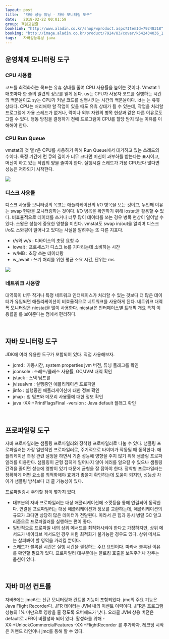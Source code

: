 ```yaml
---
layout: post
title:  "자바 성능 튜닝 - 자바 모니터링 도구"
date:   2018-02-22 00:01:59
group: 책읽고밑줄
booklink: "http://www.aladin.co.kr/shop/wproduct.aspx?ItemId=79248318"
bookimg: "http://image.aladin.co.kr/product/7924/83/cover/k542434036_1.jpg"
tags:   자바성능튜닝 java
---
```




## 운영체제 모니터링 도구
 
### CPU 사용률

코드를 최적화하는 목표는 유휴 상태를 줄여 CPU 사용률을 높이는 것이다. Vmstat 1 매초마다 한 줄의 일련의 정보를 얻게 된다. us는 CPU가 사용자 코드를 실행하는 시간의 백분율이고 sy는 CPU가 커널 코드를 실행시키는 시간의 백분율이다. id는 는 유휴 상태다. CPU는 처리해야 할 작업이 있을 때도 유휴 상태가 될 수 있는데, 작업을 처리할 프로그램에 가용 스레드가 없거나, 락이나 외부 자원의 병목 현상과 같은 다른 이유로도 그럴 수 있다. 행동 방침을 결정하기 전에 프로그램이 CPU를 할당 받지 않는 이유를 이해해야 한다.


### CPU Run Queue

vmstat의 첫 열 r은 CPU를 사용하기 위해 Run Queue에서 대기하고 있는 쓰레드의 수이다. 특정 기간에 런 큐의 길이가 너무 크다면 머신이 과부하를 받는다는 표시이고, 머신이 하고 있는 작업의 양을 줄여야 한다. 실행시킬 스레드가 가용 CPU보다 많다면 성능은 저하되기 시작한다.

<a href="//underlinee.github.io/assets/img/20180223-1.png" data-lightbox="falcon9-large">
  <img src="//underlinee.github.io/assets/img/20180223-1.png"/>
</a>
<br/>


### 디스크 사용률

디스크 사용률 모니터링의 목표는 애플리케이션의 I/O 병목을 보는 것이고, 두번째 이유는 swap 현황을 모니터링하는 것이다. I/O 병목을 확인하기 위해 iostat을 활용할 수 있다. 비효율적으로 데이터를 쓰거나 너무 많이 데이터를 쓰는 경우 병목 현상이 일어날 수 있다. 스왑은 성능에 중요한 영향을 미친다. vmstat도 swap in/out을 알리며 디스크 i/o도 스와핑이 일어나고 있다는 사실을 알려주는 또 다른 지표다.

- r/s와 w/s : 디바이스의 초당 요청 수
- iowait : 프로세스가 디스크 io를 기다리는데 소비하는 시간
- w/MB : 초당 쓰는 데이터량
- w_await : 쓰기 처리를 위한 평균 소요 시간, 단위는 ms

<a href="//underlinee.github.io/assets/img/20180223-2.png" data-lightbox="falcon9-large">
  <img src="//underlinee.github.io/assets/img/20180223-2.png"/>
</a>
<br/>

### 네트워크 사용량

대역폭이 너무 작거나 특정 네트워크 인터페이스가 처리할 수 있는 것보다 더 많은 데이터가 유입되면 애플리케이션이 비효율적으로 네트워크를 사용하게 된다. 네트워크 대역폭 모니터링은 nicstat을 많이 사용한다. nicstat은 인터페이스별 트래픽 개요 특히 이용률을 를 보여준다는 점에서 편리하다.

<br/>


## 자바 모니터링 도구
 

JDK에 여러 유용한 도구가 포함되어 있다. 직접 사용해보자.

- jcmd : 가동시간, system properties jvm 버전, 튜닝 플래그를 확인
- jconsole : 스레드/클래스 사용률, GC/JVM 내역 확인
- jstack : 스택 덤프를
- jvisualvm : 실행중인 애플리케이션 프로파일
- jinfo : 실행중인 애플리케이션에 대한 정보 확인
- jmap : 힙 덤프와 메모리 사용률에 대한 정보 확인
- java -XX:+PrintFlagsFinal -version : Java default 플래그 확인

<br/>

## 프로파일링 도구

자바 프로파일러는 샘플링 프로파일러와 장착형 프로파일러로 나눌 수 있다. 샘플링 프로파일러는 가장 일반적인 프로파일러로, 주기적으로 타이머가 작동될 때 동작한다. 애플리케이션 측정 관련 설정을 하면서 기존 성능에 영향을 주지 않기 위해 샘플링 프로파일러를 이용한다. 샘플링이 균형 잡히게 일어나지 않아 에러를 일으킬 수 있으나 샘플링 간격을 줄이면 성능에 영향이 있기 때문에 균형을 잘 잡아야 한다. 장착형 프로파일러는 정확하게 어떤 요소를 최적화해야 효과가 좋을지 확인하는데 도움이 되지만, 성능상 차이가 샘플링 방식보다 더 클 가능성이 있다.
 

프로파일링시 주의할 점이 몇가지 있다.
- 대부분의 자바 프로파일러는 대상 애플리케이션에 소켓등을 통해 연결되어 동작한다. 연결된 프로파일러는 대상 애플리케이션과 정보를 교환하는데, 애플리케이션의 규모가 크다면 상당히 많은 데이터가 전달된다. 따라서 큰 힙과 동시 병렬 GC 알고리즘으로 프로파일러를 실행하는 편이 좋다.
- 일반적으로 프로파일 내의 상위 메서드를 최적화시켜야 한다고 가정하지만, 상위 메서드가 네이티브 메서드인 경우 처럼 최적화가 불가능한 경우도 있다. 상위 메서드는 살펴봐야 할 영역을 가리킬 뿐이다.
- 스레드가 블록된 시간은 실행 시간을 결정하는 주요 요인이다. 따라서 블록된 이유를 확인할 필요가 있다. 프로파일러 대부분에는 블로킹 호출을 보여주거나 감주는 옵션이 있다.


<br/>

## 자바 미션 컨트롤
 

자바8에는 jmc라는 신규 모니터링과 컨트롤 기능이 포함되었다. jmc의 주요 기능은 Java Flight Recorder다. JFR 데이터는 JVM 내의 이벤트 이력이다. JFR은 프로그램 성능의 1% 미만으로 영향을 줄 정도록 오버헤드가 낮다. 오라클 JVM 상용 버전은 default로 JFR이 비활성화 되어 있다. 활성화를 위해 -XX:+UnlockCommercialFeatures -XX:+FlightRecorder 를 추가하자. 레코딩 시작은 커맨드 라인이나 jmc를 통해 할 수 있다.

<br/>